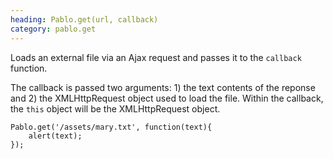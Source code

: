 ```yaml
--- 
heading: Pablo.get(url, callback)
category: pablo.get
---
```


Loads an external file via an Ajax request and passes it to the `callback` function.

The callback is passed two arguments: 1) the text contents of the reponse and 2) the XMLHttpRequest object used to load the file. Within the callback, the `this` object will be the XMLHttpRequest object.

    Pablo.get('/assets/mary.txt', function(text){
        alert(text);
    });

